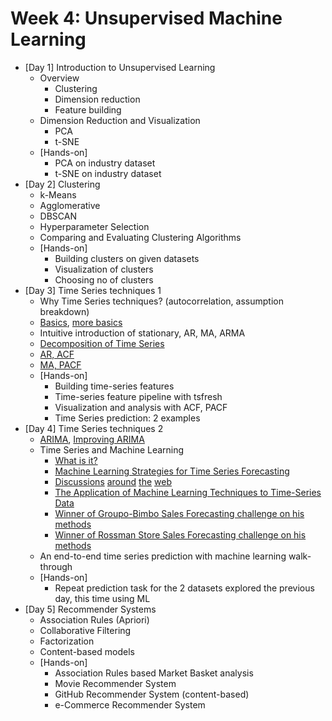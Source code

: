 # Week 4: Unsupervised Machine Learning

* [Day 1] Introduction to Unsupervised Learning
    - Overview
        * Clustering
        * Dimension reduction
        * Feature building
     - Dimension Reduction and Visualization
        * PCA
        * t-SNE
     - [Hands-on]
        * PCA on industry dataset
        * t-SNE on industry dataset
* [Day 2] Clustering
    - k-Means
    - Agglomerative
    - DBSCAN
    - Hyperparameter Selection
    - Comparing and Evaluating Clustering Algorithms
    - [Hands-on]
        * Building clusters on given datasets
        * Visualization of clusters
        * Choosing no of clusters
* [Day 3] Time Series techniques 1
    - Why Time Series techniques? (autocorrelation, assumption breakdown)
    - [Basics](https://onlinecourses.science.psu.edu/stat510/node/47), [more basics](http://machinelearningmastery.com/time-series-forecasting/)
    - Intuitive introduction of stationary, AR, MA, ARMA
    - [Decomposition of Time Series](http://iase-web.org/documents/papers/icots7/C306.pdf)
    - [AR, ACF](https://onlinecourses.science.psu.edu/stat510/node/60)
    - [MA, PACF](https://onlinecourses.science.psu.edu/stat510/node/46)
    - [Hands-on]
        * Building time-series features
        * Time-series feature pipeline with tsfresh
        * Visualization and analysis with ACF, PACF
        * Time Series prediction: 2 examples
* [Day 4] Time Series techniques 2
    - [ARIMA](http://machinelearningmastery.com/arima-for-time-series-forecasting-with-python/), [Improving ARIMA](https://onlinecourses.science.psu.edu/stat510/node/51)
    - Time Series and Machine Learning
        * [What is it?](http://machinelearningmastery.com/time-series-forecasting-supervised-learning/)
        * [Machine Learning Strategies for Time Series Forecasting](http://s3.amazonaws.com/academia.edu.documents/41231210/Machine_Learning_Strategies_for_Time_Ser20160114-28513-1pqgoe9.pdf20160115-19908-phg1xc.pdf?AWSAccessKeyId=AKIAIWOWYYGZ2Y53UL3A&Expires=1491780722&Signature=BhMGlNSJEgz8ef1RaE2Q2866noQ%3D&response-content-disposition=inline%3B%20filename%3DMachine_Learning_Strategies_for_Time_Ser.pdf)
        * [Discussions](https://www.quora.com/Data-Science-Can-machine-learning-be-used-for-time-series-analysis) [around](http://stats.stackexchange.com/questions/128870/times-series-analysis-vs-machine-learning) [the](http://fxdiebold.blogspot.in/2017/03/machine-learning-and-econometrics-vi.html) [web](http://stats.stackexchange.com/questions/160382/why-time-series-analysis-is-not-considered-a-machine-learning-algorithm)
        * [The Application of Machine Learning Techniques to Time-Series Data](http://www.cs.waikato.ac.nz/ml/publications/1995/Mitchell95-Time-Series.pdf)
        * [Winner of Groupo-Bimbo Sales Forecasting challenge on his methods](http://blog.kaggle.com/2016/09/27/grupo-bimbo-inventory-demand-winners-interviewclustifier-alex-andrey/)
        * [Winner of Rossman Store Sales Forecasting challenge on his methods](http://blog.kaggle.com/2015/12/21/rossmann-store-sales-winners-interview-1st-place-gert/)
    - An end-to-end time series prediction with machine learning walk-through
    - [Hands-on]
        * Repeat prediction task for the 2 datasets explored the previous day, this time using ML
* [Day 5] Recommender Systems
    - Association Rules (Apriori)
    - Collaborative Filtering
    - Factorization
    - Content-based models
    - [Hands-on]
        * Association Rules based Market Basket analysis
        * Movie Recommender System
        * GitHub Recommender System (content-based)
        * e-Commerce Recommender System
        
